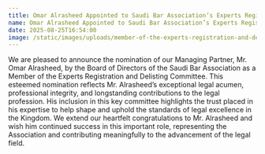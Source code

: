 ```yaml
---
title: Omar Alrasheed Appointed to Saudi Bar Association’s Experts Registration and Delisting Committee
name: Omar Alrasheed Appointed to Saudi Bar Association’s Experts Registration and Delisting Committee
date: 2025-08-25T16:54:00
image: /static/images/uploads/member-of-the-experts-registration-and-delisting-committee_raw.jpg
---
```

We are pleased to announce the nomination of our Managing Partner, Mr. Omar Alrasheed, by the Board of Directors of the Saudi Bar Association as a Member of the Experts Registration and Delisting Committee. This esteemed nomination reflects Mr. Alrasheed’s exceptional legal acumen, professional integrity, and longstanding contributions to the legal profession. His inclusion in this key committee highlights the trust placed in his expertise to help shape and uphold the standards of legal excellence in the Kingdom. We extend our heartfelt congratulations to Mr. Alrasheed and wish him continued success in this important role, representing the Association and contributing meaningfully to the advancement of the legal field.

